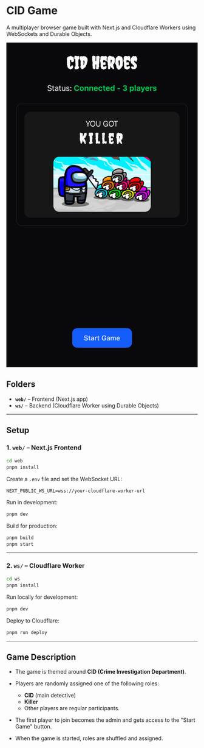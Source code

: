 # CID Game

A multiplayer browser game built with Next.js and Cloudflare Workers using WebSockets and Durable Objects.

![Preview](/assets/preview.jpeg)


## Folders

- **`web/`** – Frontend (Next.js app)
- **`ws/`** – Backend (Cloudflare Worker using Durable Objects)

---

## Setup

### 1. `web/` – Next.js Frontend

```bash
cd web
pnpm install
````

Create a `.env` file and set the WebSocket URL:

```
NEXT_PUBLIC_WS_URL=wss://your-cloudflare-worker-url
```

Run in development:

```bash
pnpm dev
```

Build for production:

```bash
pnpm build
pnpm start
```

---

### 2. `ws/` – Cloudflare Worker

```bash
cd ws
pnpm install
```

Run locally for development:

```bash
pnpm dev
```

Deploy to Cloudflare:

```bash
pnpm run deploy
```

---

## Game Description

* The game is themed around **CID (Crime Investigation Department)**.
* Players are randomly assigned one of the following roles:

  * **CID** (main detective)
  * **Killer**
  * Other players are regular participants.


* The first player to join becomes the admin and gets access to the "Start Game" button.
* When the game is started, roles are shuffled and assigned.
